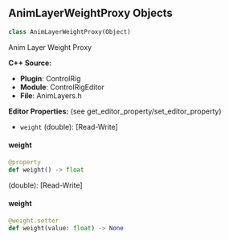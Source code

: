 ## AnimLayerWeightProxy Objects

```python
class AnimLayerWeightProxy(Object)
```

Anim Layer Weight Proxy

**C++ Source:**

- **Plugin**: ControlRig
- **Module**: ControlRigEditor
- **File**: AnimLayers.h

**Editor Properties:** (see get_editor_property/set_editor_property)

- ``weight`` (double):  [Read-Write]

<a id="unreal.AnimLayerWeightProxy.weight"></a>

#### weight

```python
@property
def weight() -> float
```

(double):  [Read-Write]

<a id="unreal.AnimLayerWeightProxy.weight"></a>

#### weight

```python
@weight.setter
def weight(value: float) -> None
```

<a id="unreal.AnimLayer"></a>